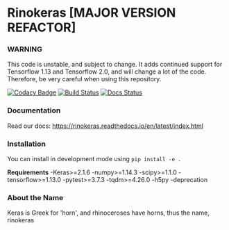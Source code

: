 # Rinokeras [MAJOR VERSION REFACTOR]

### WARNING

This code is unstable, and subject to change. It adds continued support for Tensorflow 1.13 and Tensorflow 2.0, and will change a lot of the code. Therefore, be very careful when using this repository.

[![Codacy Badge](https://api.codacy.com/project/badge/Grade/5e5663d0c80240a8a05a44a5e6df0ad6)](https://www.codacy.com/app/DavidMChan/rinokeras?utm_source=github.com&amp;utm_medium=referral&amp;utm_content=CannyLab/rinokeras&amp;utm_campaign=Badge_Grade)
[![Build Status](https://travis-ci.org/CannyLab/rinokeras.svg?branch=master)](https://travis-ci.org/CannyLab/rinokeras)
[![Docs Status](https://readthedocs.org/projects/rinokeras/badge/?version=latest)](https://rinokeras.readthedocs.io/en/latest/)

### Documentation

Read our docs: https://rinokeras.readthedocs.io/en/latest/index.html

### Installation

You can install in development mode using `pip install -e .`

**Requirements**
-Keras>=2.1.6
-numpy>=1.14.3
-scipy>=1.1.0
-tensorflow>=1.13.0
-pytest>=3.7.3
-tqdm>=4.26.0
-h5py
-deprecation

### About the Name

Keras is Greek for 'horn', and rhinoceroses have horns, thus the name, rinokeras


